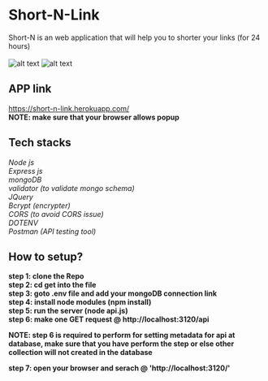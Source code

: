 # Short-N-Link
Short-N is an web application that will help you to shorter your links (for 24 hours) </br></br>
![alt text](https://github.com/ENIGMA-exe/Short_N_link/blob/main/Screenshot%20(41).png?raw=true)
![alt text](https://github.com/ENIGMA-exe/Short_N_link/blob/main/Screenshot%20(42).png?raw=true)
## APP link
https://short-n-link.herokuapp.com/  <br/>
**NOTE: make sure that your browser allows popup**

## Tech stacks
*Node js* <br/>
*Express js* <br/>
*mongoDB* <br/>
*validator (to validate mongo schema)* <br/>
*JQuery* <br/>
*Bcrypt (encrypter)* <br/>
*CORS (to avoid CORS issue)* <br/>
*DOTENV* <br/>
*Postman (API testing tool)* <br/>

## How to setup? <br/>

**step 1: clone the Repo** <br/>
**step 2: cd get into the file** <br/>
**step 3: goto .env file and add your mongoDB connection link** <br/>
**step 4: install node modules (npm install)** <br/>
**step 5: run the server (node api.js)** <br/>
**step 6: make one GET request @ http://localhost:3120/api** <br/>

**NOTE: step 6 is required to perform for setting metadata for api at database, make sure that you have perform the step or else other collection will 
not created in the database**

**step 7: open your browser and serach @ 'http://localhost:3120/'** <br/>
